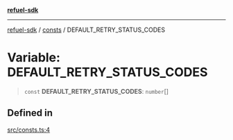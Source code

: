 [**refuel-sdk**](../../README.md)

***

[refuel-sdk](../../modules.md) / [consts](../README.md) / DEFAULT\_RETRY\_STATUS\_CODES

# Variable: DEFAULT\_RETRY\_STATUS\_CODES

> `const` **DEFAULT\_RETRY\_STATUS\_CODES**: `number`[]

## Defined in

[src/consts.ts:4](https://github.com/refuel-ai/refuel-sdk/blob/d0bf0a37e69cf6e99e0c214ac03b050c5c5d48a2/src/consts.ts#L4)
